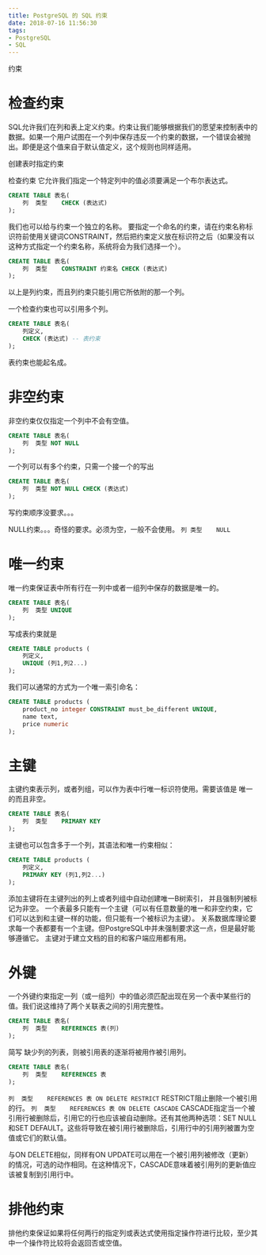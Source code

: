 ```yaml
---
title: PostgreSQL 的 SQL 约束
date: 2018-07-16 11:56:30
tags:
- PostgreSQL
- SQL
---
```


约束

# 检查约束

SQL允许我们在列和表上定义约束。约束让我们能够根据我们的愿望来控制表中的数据。如果一个用户试图在一个列中保存违反一个约束的数据，一个错误会被抛出。即便是这个值来自于默认值定义，这个规则也同样适用。 

创建表时指定约束

检查约束
它允许我们指定一个特定列中的值必须要满足一个布尔表达式。
```sql
CREATE TABLE 表名(
    列  类型    CHECK (表达式)
);
```

我们也可以给与约束一个独立的名称。
要指定一个命名的约束，请在约束名称标识符前使用关键词CONSTRAINT，然后把约束定义放在标识符之后（如果没有以这种方式指定一个约束名称，系统将会为我们选择一个）。 
```sql
CREATE TABLE 表名(
    列  类型    CONSTRAINT 约束名 CHECK (表达式)
);
```

以上是列约束，而且列约束只能引用它所依附的那一个列。

一个检查约束也可以引用多个列。
```sql
CREATE TABLE 表名(
    列定义,
    CHECK (表达式) -- 表约束
);
```
表约束也能起名成。

# 非空约束

非空约束仅仅指定一个列中不会有空值。
```sql
CREATE TABLE 表名(
    列  类型 NOT NULL
);
```

一个列可以有多个约束，只需一个接一个的写出
```sql
CREATE TABLE 表名(
    列  类型 NOT NULL CHECK (表达式)
);
```
写约束顺序没要求。。。

NULL约束。。。奇怪的要求。必须为空，一般不会使用。
`列 类型    NULL`

# 唯一约束

唯一约束保证表中所有行在一列中或者一组列中保存的数据是唯一的。

```sql
CREATE TABLE 表名(
    列  类型 UNIQUE
);
```

写成表约束就是

```sql
CREATE TABLE products (
    列定义,
    UNIQUE (列1,列2...)
);
```

我们可以通常的方式为一个唯一索引命名：
```sql 
CREATE TABLE products (
    product_no integer CONSTRAINT must_be_different UNIQUE,
    name text,
    price numeric
);
```

# 主键

主键约束表示列，或者列组，可以作为表中行唯一标识符使用。需要该值是 唯一的而且非空。

```sql
CREATE TABLE 表名(
    列  类型    PRIMARY KEY
);
```

主键也可以包含多于一个列，其语法和唯一约束相似： 

```sql
CREATE TABLE products (
    列定义,
    PRIMARY KEY (列1,列2...)
);
```

添加主键将在主键列出的列上或者列组中自动创建唯一B树索引， 并且强制列被标记为非空。
一个表最多只能有一个主键（可以有任意数量的唯一和非空约束，它们可以达到和主键一样的功能，但只能有一个被标识为主键）。
关系数据库理论要求每一个表都要有一个主键。但PostgreSQL中并未强制要求这一点，但是最好能够遵循它。
主键对于建立文档的目的和客户端应用都有用。

# 外键

一个外键约束指定一列（或一组列）中的值必须匹配出现在另一个表中某些行的值。我们说这维持了两个关联表之间的引用完整性。

```sql
CREATE TABLE 表名(
    列  类型    REFERENCES 表(列)
);
```

简写
缺少列的列表，则被引用表的逐渐将被用作被引用列。

```sql
CREATE TABLE 表名(
    列  类型    REFERENCES 表
);
```

`列  类型    REFERENCES 表 ON DELETE RESTRICT`
RESTRICT阻止删除一个被引用的行。
`列  类型    REFERENCES 表 ON DELETE CASCADE`
CASCADE指定当一个被引用行被删除后，引用它的行也应该被自动删除。还有其他两种选项：SET NULL和SET DEFAULT。这些将导致在被引用行被删除后，引用行中的引用列被置为空值或它们的默认值。

与ON DELETE相似，同样有ON UPDATE可以用在一个被引用列被修改（更新）的情况，可选的动作相同。在这种情况下，CASCADE意味着被引用列的更新值应该被复制到引用行中。 

# 排他约束

排他约束保证如果将任何两行的指定列或表达式使用指定操作符进行比较，至少其中一个操作符比较将会返回否或空值。